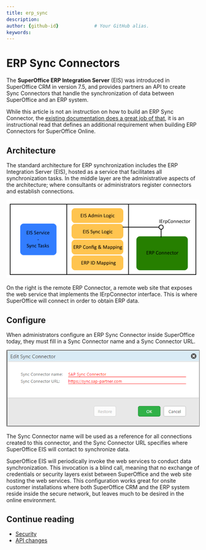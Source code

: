 ```yaml
---
title: erp_sync       
description:                    
author: {github-id}             # Your GitHub alias.
keywords:
---
```


# ERP Sync Connectors

The **SuperOffice ERP Integration Server** (EIS) was introduced in SuperOffice CRM in version 7.5, and provides partners an API to create Sync Connectors that handle the synchronization of data between SuperOffice and an ERP system.

While this article is not an instruction on how to build an ERP Sync Connector, the [existing documentation does a great job of that][1], it is an instructional read that defines an additional requirement when building ERP Connectors for SuperOffice Online.

## Architecture

The standard architecture for ERP synchronization includes the ERP Integration Server (EIS), hosted as a service that facilitates all synchronization tasks. In the middle layer are the administrative aspects of the architecture; where consultants or administrators register connectors and establish connections.

![architecture-simplified][img1]

On the right is the remote ERP Connector, a remote web site that exposes the web service that implements the IErpConnector interface. This is where SuperOffice will connect in order to obtain ERP data.

## Configure

When administrators configure an ERP Sync Connector inside SuperOffice today, they must fill in a Sync Connector name and a Sync Connector URL.

![editsyncconnector][img2]

The Sync Connector name will be used as a reference for all connections created to this connector, and the Sync Connector URL specifies where SuperOffice EIS will contact to synchronize data.

SuperOffice EIS will periodically invoke the web services to conduct data synchronization. This invocation is a blind call, meaning that no exchange of credentials or security layers exist between SuperOffice and the web site hosting the web services. This configuration works great for onsite customer installations where both SuperOffice CRM and the ERP system reside inside the secure network, but leaves much to be desired in the online environment.

## Continue reading

* [Security][2]
* [API changes][3]

<!-- Referenced links -->
[1]: https://community.superoffice.com/documentation/SDK/SO.NetServer.Data.Access/html/DevelopersGuide-ERPConnectors-ERPSyncConnectorInterface-ERPSyncConnectorInterface.htm
[2]: secure-in-online.md
[3]: example-api.md

<!-- Referenced images -->
[img1]: media/architecture-simplified.png
[img2]: media/editsyncconnector.png